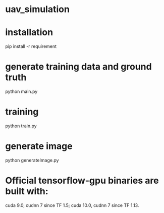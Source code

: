 # uav_simulation

# installation
pip install -r requirement

# generate training data and ground truth
python main.py

# training
python train.py

# generate image
python generateImage.py


# Official tensorflow-gpu binaries are built with: 
cuda 9.0, cudnn 7 since TF 1.5; cuda 10.0, cudnn 7 since TF 1.13. 
